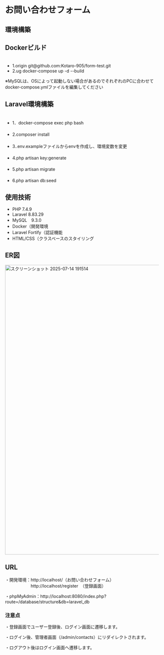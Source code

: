 <h1>お問い合わせフォーム</h1>


<h2>環境構築</h2>

## Dockerビルド
<ul>
　<li>1.origin  git@github.com:Kotaro-905/form-test.git</li>
  <li>2.ug docker-compose up -d --build</li>
  </ul>

※MySQLは、OSによって起動しない場合があるのでそれぞれのPCに合わせてdocker-compose.ymlファイルを編集してください

## Laravel環境構築
<ul>
　<li>1．docker-compose exec php bash</li>
　<li>2.composer install</li>
　<li>3..env.exampleファイルからenvを作成し、環境変数を変更</li>
　<li>4.php artisan key:generate</li>
　<li>5.php artisan migrate</li>
　<li>6.php artisan db:seed</li>
</ul>

## 使用技術
<ul>
 <li>PHP 7.4.9</li>
 <li>Laravel 8.83.29</li>
 <li>MySQL　9.3.0</li>
  <li>Docker（開発環境</li>
  <li>Laravel Fortify（認証機能</li>
  <li>HTML/CSS（クラスベースのスタイリング</li>
</ul>

## ER図
<img width="1463" height="949" alt="スクリーンショット 2025-07-14 191514" src="https://github.com/user-attachments/assets/85463ba0-df35-4344-ae29-62518a9e4634" />


## URL
・開発環境：http://localhost/（お問い合わせフォーム）
　　　　　　http://localhost/register　（登録画面）

・phpMyAdmin：http://localhost:8080/index.php?route=/database/structure&db=laravel_db

<h3>注意点</h3>

・登録画面でユーザー登録後、ログイン画面に遷移します。

・ログイン後、管理者画面（/admin/contacts）にリダイレクトされます。

・ログアウト後はログイン画面へ遷移します。



